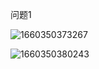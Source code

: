 问题1

![1660350373267](C:\Users\Jasper\AppData\Roaming\Typora\typora-user-images\1660350373267.png)

![1660350380243](C:\Users\Jasper\AppData\Roaming\Typora\typora-user-images\1660350380243.png)